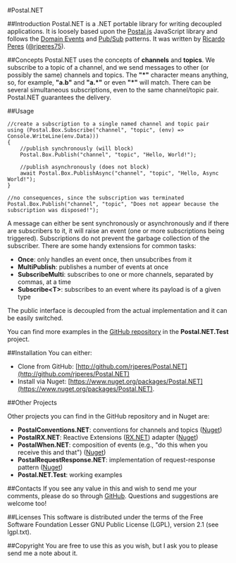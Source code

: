 #Postal.NET

##Introduction
Postal.NET is a .NET portable library for writing decoupled applications. It is loosely based upon the [Postal.js](https://github.com/postaljs) JavaScript library and follows the [Domain Events](http://martinfowler.com/eaaDev/DomainEvent.html) and [Pub/Sub](https://en.wikipedia.org/wiki/Publish%E2%80%93subscribe_pattern) patterns.
It was written by [Ricardo Peres](https://github.com/rjperes) ([@rjperes75](https://twitter.com/rjperes75)).

##Concepts
Postal.NET uses the concepts of **channels** and **topics**. We subscribe to a topic of a channel, and we send messages to other (or possibly the same) channels and topics. The **"\*"** character means anything, so, for example, **"a.b"** and **"a.\*"** or even **"\*"** will match. There can be several simultaneous subscriptions, even to the same channel/topic pair. Postal.NET guarantees the delivery.

##Usage

    //create a subscription to a single named channel and topic pair
    using (Postal.Box.Subscribe("channel", "topic", (env) => Console.WriteLine(env.Data)))
    {
        //publish synchronously (will block)
        Postal.Box.Publish("channel", "topic", "Hello, World!");

        //publish asynchronously (does not block)
        await Postal.Box.PublishAsync("channel", "topic", "Hello, Async World!");
    }

    //no consequences, since the subscription was terminated
    Postal.Box.Publish("channel", "topic", "Does not appear because the subscription was disposed!");

A message can either be sent synchronously or asynchronously and if there are subscribers to it, it will raise an event (one or more subscriptions being triggered). Subscriptions do not prevent the garbage collection of the subscriber.
There are some handy extensions for common tasks:

- **Once**: only handles an event once, then unsubcribes from it
- **MultiPublish**: publishes a number of events at once
- **SubscribeMulti**: subscribes to one or more channels, separated by commas, at a time
- **Subscribe\<T\>**: subscribes to an event where its payload is of a given type

The public interface is decoupled from the actual implementation and it can be easily switched.

You can find more examples in the [GitHub repository](https://github.com/rjperes/Postal.NET) in the **Postal.NET.Test** project.


##Installation
You can either:

- Clone from GitHub: [http://github.com/rjperes/Postal.NET](http://github.com/rjperes/Postal.NET)
- Install via Nuget: [https://www.nuget.org/packages/Postal.NET](https://www.nuget.org/packages/Postal.NET).

##Other Projects

Other projects you can find in the GitHub repository and in Nuget are:

- **PostalConventions.NET**: conventions for channels and topics ([Nuget](https://www.nuget.org/packages/PostalConventions.NET))
- **PostalRX.NET**: Reactive Extensions ([RX.NET](https://github.com/Reactive-Extensions/Rx.NET)) adapter ([Nuget](https://www.nuget.org/packages/PostalRX.NET))
- **PostalWhen.NET**: composition of events (e.g., "do this when you receive this and that") ([Nuget](https://www.nuget.org/packages/PostalWhen.NET))
- **PostalRequestResponse.NET**: implementation of request-response pattern ([Nuget](https://www.nuget.org/packages/PostalRequestResponse.NET))
- **Postal.NET.Test**: working examples

##Contacts
If you see any value in this and wish to send me your comments, please do so through [GitHub](https://github.com/rjperes/Postal.NET). Questions and suggestions are welcome too!

##Licenses
This software is distributed under the terms of the Free Software Foundation Lesser GNU Public License (LGPL), version 2.1 (see lgpl.txt).

##Copyright
You are free to use this as you wish, but I ask you to please send me a note about it.
